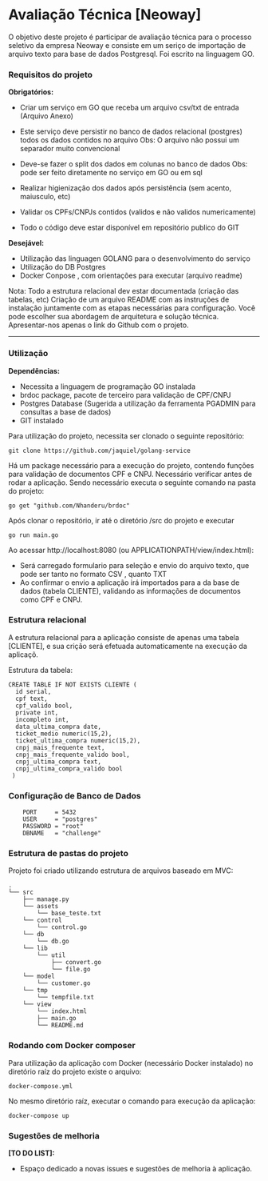 # Avaliação Técnica [Neoway]

O objetivo deste projeto é participar de avaliação técnica para o processo seletivo da empresa Neoway e consiste em um seriço de importação de arquivo texto para base de dados Postgresql.
Foi escrito na linguagem GO.

### Requisitos do projeto

**Obrigatórios:**
- Criar um serviço em GO que receba um arquivo csv/txt de entrada (Arquivo Anexo)
- Este serviço deve persistir no banco de dados relacional (postgres) todos os dados contidos no arquivo
  Obs: O arquivo não possui um separador muito convencional
 
- Deve-se fazer o split dos dados em colunas no banco de dados
 Obs: pode ser feito diretamente no serviço em GO ou em sql
 
- Realizar higienização dos dados após persistência (sem acento, maiusculo, etc)
- Validar os CPFs/CNPJs contidos (validos e não validos numericamente)
- Todo o código deve estar disponível em repositório publico do GIT
 
**Desejável:**
- Utilização das linguagen GOLANG para o desenvolvimento do serviço
- Utilização do DB Postgres
- Docker Conpose , com orientações para executar (arquivo readme) 


Nota:
Todo a estrutura relacional dev estar documentada (criação das tabelas, etc)
Criação de um arquivo README com as instruções de instalação juntamente com as etapas necessárias para configuração.
Você pode escolher sua abordagem de arquitetura e solução técnica.
Apresentar-nos apenas o link do Github com o projeto.

___


### Utilização

**Dependências:**
- Necessita a linguagem de programação GO instalada
- brdoc package, pacote de terceiro para validação de CPF/CNPJ 
- Postgres Database (Sugerida a utilização da ferramenta PGADMIN para consultas a base de dados)
- GIT instalado 


Para utilização do projeto, necessita ser clonado o seguinte repositório:

```
git clone https://github.com/jaquiel/golang-service
```

Há um package necessário para a execução do projeto, contendo funções para validação de documentos CPF e CNPJ. Necessário verificar antes de rodar a aplicação. Sendo necessário executa o seguinte comando na pasta do projeto:

```
go get "github.com/Nhanderu/brdoc"
```


Após clonar o repositório, ir até o diretório /src do projeto e executar

```
go run main.go
```

Ao acessar http://localhost:8080 (ou APPLICATIONPATH/view/index.html):
 
- Será carregado formulario para seleção e envio do arquivo texto, que pode ser tanto no formato CSV , quanto TXT
- Ao confirmar o envio a aplicação irá importados para a da base de dados (tabela CLIENTE), validando as informações de documentos como CPF e CNPJ.



### Estrutura relacional 

A estrutura relacional para a aplicação consiste de apenas uma tabela [CLIENTE], e sua crição será efetuada automaticamente na execução da aplicaçõ.

Estrutura da tabela:

```
CREATE TABLE IF NOT EXISTS CLIENTE ( 
  id serial, 
  cpf text, 
  cpf_valido bool, 
  private int, 
  incompleto int,
  data_ultima_compra date, 
  ticket_medio numeric(15,2), 
  ticket_ultima_compra numeric(15,2), 
  cnpj_mais_frequente text, 
  cnpj_mais_frequente_valido bool, 
  cnpj_ultima_compra text, 
  cnpj_ultima_compra_valido bool
 )
```

### Configuração de Banco de Dados

``` HOST     = "localhost"
	PORT     = 5432
	USER     = "postgres"
	PASSWORD = "root"
	DBNAME   = "challenge"
```

### Estrutura de pastas do projeto

Projeto foi criado utilizando estrutura de arquivos baseado em MVC:

```
.
└── src
    ├── manage.py
    └── assets
        └── base_teste.txt
    └── control
        └── control.go
    └── db
        └── db.go
    └── lib
        └── util
        	├── convert.go
        	└── file.go
    └── model
        └── customer.go
    └── tmp
        └── tempfile.txt
    └── view
        └── index.html
        ├── main.go
        └── README.md

```


### Rodando com Docker composer

Para utilização da aplicação com Docker (necessário Docker instalado) no diretório raíz do projeto existe o arquivo:

```
docker-compose.yml
``` 

No mesmo diretório raíz, executar o comando para execução da aplicação:

```
docker-compose up
```

### Sugestões de melhoria


**[TO DO LIST]:**

- Espaço dedicado a novas issues e sugestões de melhoria à aplicação.
 



